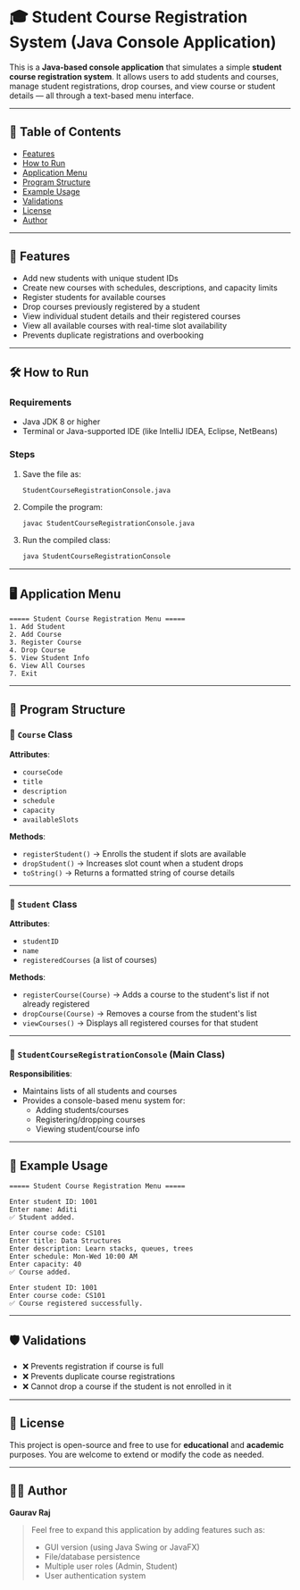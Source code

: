 
# 🎓 Student Course Registration System (Java Console Application)

This is a **Java-based console application** that simulates a simple **student course registration system**. It allows users to add students and courses, manage student registrations, drop courses, and view course or student details — all through a text-based menu interface.

---

## 📌 Table of Contents

- [Features](#features)
- [How to Run](#how-to-run)
- [Application Menu](#application-menu)
- [Program Structure](#program-structure)
- [Example Usage](#example-usage)
- [Validations](#validations)
- [License](#license)
- [Author](#author)

---

## 🚀 Features

- Add new students with unique student IDs
- Create new courses with schedules, descriptions, and capacity limits
- Register students for available courses
- Drop courses previously registered by a student
- View individual student details and their registered courses
- View all available courses with real-time slot availability
- Prevents duplicate registrations and overbooking

---

## 🛠️ How to Run

### Requirements

- Java JDK 8 or higher
- Terminal or Java-supported IDE (like IntelliJ IDEA, Eclipse, NetBeans)

### Steps

1. Save the file as:
   ```
   StudentCourseRegistrationConsole.java
   ```

2. Compile the program:
   ```bash
   javac StudentCourseRegistrationConsole.java
   ```

3. Run the compiled class:
   ```bash
   java StudentCourseRegistrationConsole
   ```

---

## 🖥️ Application Menu

```text
===== Student Course Registration Menu =====
1. Add Student
2. Add Course
3. Register Course
4. Drop Course
5. View Student Info
6. View All Courses
7. Exit
```

---

## 🧩 Program Structure

### 🔸 `Course` Class

**Attributes**:
- `courseCode`
- `title`
- `description`
- `schedule`
- `capacity`
- `availableSlots`

**Methods**:
- `registerStudent()` → Enrolls the student if slots are available
- `dropStudent()` → Increases slot count when a student drops
- `toString()` → Returns a formatted string of course details

---

### 🔸 `Student` Class

**Attributes**:
- `studentID`
- `name`
- `registeredCourses` (a list of courses)

**Methods**:
- `registerCourse(Course)` → Adds a course to the student's list if not already registered
- `dropCourse(Course)` → Removes a course from the student's list
- `viewCourses()` → Displays all registered courses for that student

---

### 🔸 `StudentCourseRegistrationConsole` (Main Class)

**Responsibilities**:
- Maintains lists of all students and courses
- Provides a console-based menu system for:
  - Adding students/courses
  - Registering/dropping courses
  - Viewing student/course info

---

## 🧪 Example Usage

```text
===== Student Course Registration Menu =====

Enter student ID: 1001
Enter name: Aditi
✅ Student added.

Enter course code: CS101
Enter title: Data Structures
Enter description: Learn stacks, queues, trees
Enter schedule: Mon-Wed 10:00 AM
Enter capacity: 40
✅ Course added.

Enter student ID: 1001
Enter course code: CS101
✅ Course registered successfully.
```

---

## 🛡️ Validations

- ❌ Prevents registration if course is full
- ❌ Prevents duplicate course registrations
- ❌ Cannot drop a course if the student is not enrolled in it

---

## 📜 License

This project is open-source and free to use for **educational** and **academic** purposes. You are welcome to extend or modify the code as needed.

---

## 👨‍💻 Author

**Gaurav Raj**

> Feel free to expand this application by adding features such as:
> - GUI version (using Java Swing or JavaFX)
> - File/database persistence
> - Multiple user roles (Admin, Student)
> - User authentication system

